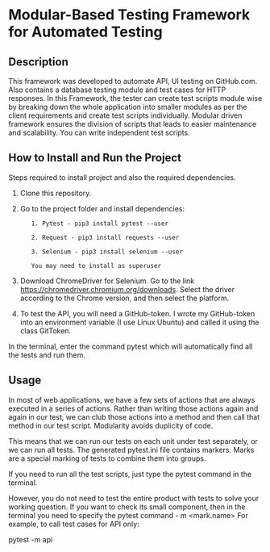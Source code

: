 # Modular-Based Testing Framework for Automated Testing

## Description
This framework was developed to automate API, UI testing on GitHub.com. Also contains a database testing module and test cases for HTTP responses.
In this Framework, the tester can create test scripts module wise by breaking down the whole application into smaller modules as per the client requirements and create test scripts individually. Modular driven framework ensures the division of scripts that leads to easier maintenance and scalability. You can write independent test scripts.

## How to Install and Run the Project
Steps required to install project and also the required dependencies.
1. Clone this repository.

2. Go to the project folder and install dependencies:

          1. Pytest - pip3 install pytest --user

          2. Request - pip3 install requests --user

          3. Selenium - pip3 install selenium --user

          You may need to install as superuser
3. Download ChromeDriver for Selenium.
              Go to the link https://chromedriver.chromium.org/downloads. Select the driver according to the Chrome version, and then select the platform.

4. To test the API, you will need a GitHub-token. I wrote my GitHub-token into an environment variable (I use Linux Ubuntu) and called it using the class GitToken.

In the terminal, enter the command pytest which will automatically find all the tests and run them.

## Usage
In most of web applications, we have a few sets of actions that are always executed in a series of actions. Rather than writing those actions again and again in our test, we can club those actions into a method and then call that method in our test script. Modularity avoids duplicity of code.

This means that we can run our tests on each unit under test separately, or we can run all tests.
The generated pytest.ini file contains markers. Marks are a special marking of tests to combine them into groups.

If you need to run all the test scripts, just type the pytest command in the terminal.

However, you do not need to test the entire product with tests to solve your working question. If you want to check its small component, then in the terminal you need to specify the pytest command - m <mark.name>
For example, to call test cases for API only: 

pytest -m api
